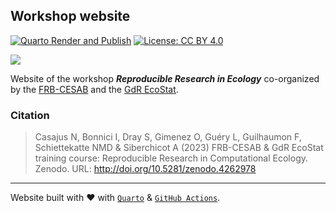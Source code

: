 ## Workshop website

<!-- badges: start -->
[![Quarto Render and Publish](https://github.com/rdatatoolbox/rdatatoolbox.github.io/actions/workflows/publish.yml/badge.svg)](https://github.com/rdatatoolbox/rdatatoolbox.github.io/actions/workflows/publish.yml)
[![License: CC BY 4.0](https://img.shields.io/badge/License-CC%20BY%204.0-green.svg)](https://choosealicense.com/licenses/cc-by-4.0/)
<!-- badges: end -->


![](https://raw.githubusercontent.com/rdatatoolbox/.github/main/profile/banner-rdatatoolbox_150dpi.png)

Website of the workshop **_Reproducible Research in Ecology_**
co-organized by the
[FRB-CESAB](https://www.fondationbiodiversite.fr/en/about-the-foundation/le-cesab/)
and the
[GdR EcoStat](https://sites.google.com/site/gdrecostat/).


### Citation

> Casajus N, Bonnici I, Dray S, Gimenez O, Guéry L, Guilhaumon F, Schiettekatte NMD 
& Siberchicot A (2023) 
FRB-CESAB & GdR EcoStat training course: Reproducible Research in Computational Ecology. 
Zenodo. URL: <http://doi.org/10.5281/zenodo.4262978>


<hr />

Website built with :heart: with 
[`Quarto`](https://quarto.org/) & 
[`GitHub Actions`](https://github.com/features/actions).